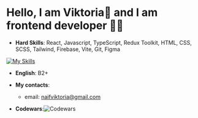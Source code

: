 
# Hello, I am  Viktoria👋 and I am frontend developer 👩‍💻


+ __Hard Skills__: React, Javascript, TypeScript, Redux Toolkit, HTML, CSS, SCSS, Tailwind, Firebase, Vite, Git, Figma

[![My Skills](https://skillicons.dev/icons?i=react,js,typescript,redux,html,css,sass,tailwind,firebase,vite,figma)](https://skillicons.dev)


+ __English__: B2+


+ __My contacts__: 
     + email: naifviktoria@gmail.com
     
+ __Codewars__:![Codewars](https://www.codewars.com/users/Gus__/badges/micro)

